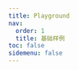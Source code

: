 ```yaml
---
title: Playground
nav:
  order: 1
  title: 基础样例
toc: false
sidemenu: false
---
```


<code src='../Playground.jsx' gapless />
